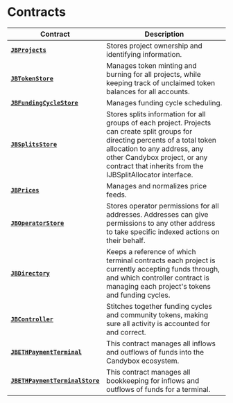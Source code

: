 # Contracts

| Contract                                                                           | Description                                                                                                                                                                                                                                                   |
| ---------------------------------------------------------------------------------- | ------------------------------------------------------------------------------------------------------------------------------------------------------------------------------------------------------------------------------------------------------------- |
| [**`JBProjects`**](jbprojects/)                                                    | Stores project ownership and identifying information.                                                                     |
| [**`JBTokenStore`**](jbtokenstore/)                                             | Manages token minting and burning for all projects, while keeping track of unclaimed token balances for all accounts.                                                                                                                                         |
| [**`JBFundingCycleStore`**](jbfundingcyclestore/)                                  | Manages funding cycle scheduling.                                                                                                                                                                                    |
| [**`JBSplitsStore`**](jbsplitsstore/)                                                | Stores splits information for all groups of each project. Projects can create split groups for directing percents of a total token allocation to any address, any other Candybox project, or any contract that inherits from the IJBSplitAllocator interface. |
| [**`JBPrices`**](jbprices/)                                                        | Manages and normalizes price feeds.                                                                                                                                                                                                                           |
| [**`JBOperatorStore`**](jboperatorstore/)                                          | Stores operator permissions for all addresses. Addresses can give permissions to any other address to take specific indexed actions on their behalf.                                                                                                          |
| [**`JBDirectory`**](jbdirectory/)                                                  | Keeps a reference of which terminal contracts each project is currently accepting funds through, and which controller contract is managing each project's tokens and funding cycles.                                                                          |
| [**`JBController`**](or-controllers/jbcontroller/)                                 | Stitches together funding cycles and community tokens, making sure all activity is accounted for and correct.                                                                                                                                                 |
| [**`JBETHPaymentTerminal`**](or-payment-terminals/jbethpaymentterminal/)           | This contract manages all inflows and outflows of funds into the Candybox ecosystem.                                                                                                                                                                          |
| [**`JBETHPaymentTerminalStore`**](or-payment-terminals/jbethpaymentterminalstore/) | This contract manages all bookkeeping for inflows and outflows of funds for a terminal.                                                                                                                                                                                            |
